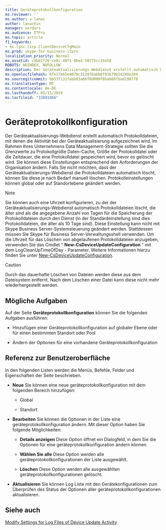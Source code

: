 ```yaml
---
title: Geräteprotokollkonfiguration
ms.reviewer: ''
ms.author: v-lanac
author: lanachin
manager: serdars
ms.audience: ITPro
ms.topic: article
f1_keywords:
- ms.lync.lscp.ClientDeviceCfgMain
ms.prod: skype-for-business-itpro
localization_priority: Normal
ms.assetid: c9b81f20-ce8c-40f1-8bed-50775cc35e58
ROBOTS: NOINDEX, NOFOLLOW
description: Der Geräteaktualisierungs-Webdienst erstellt automatisch Protokolldateien, mit denen die Aktivität bei der Geräteaktualisierung aufgezeichnet wird. Im Rahmen Ihres Unternehmens Data Management-Strategie sollten Sie die Grenzwerte zu Protokollgröße Daten-Cache, Größe der Protokolldatei oder die Zeitdauer, die eine Protokolldatei gespeichert wird, bevor es gelöscht wird. Sie können diese Einstellungen entsprechend den Anforderungen der Organisation ändern. Falls Sie nicht möchten, dass der Geräteaktualisierungs-Webdienst die Protokolldateien automatisch löscht, können Sie diese je nach Bedarf manuell löschen. Protokolleinstellungen können global oder auf Standortebene geändert werden.
ms.openlocfilehash: 8fe17b65e4070c312876a6b8f03679b24288e304
ms.sourcegitcommit: bb53f131fabb03a66f0d000f8ba668fbad190778
ms.translationtype: MT
ms.contentlocale: de-DE
ms.lasthandoff: 05/11/2019
ms.locfileid: "33891866"
---
```

# <a name="device-log-configuration"></a>Geräteprotokollkonfiguration

Der Geräteaktualisierungs-Webdienst erstellt automatisch Protokolldateien, mit denen die Aktivität bei der Geräteaktualisierung aufgezeichnet wird. Im Rahmen Ihres Unternehmens Data Management-Strategie sollten Sie die Grenzwerte zu Protokollgröße Daten-Cache, Größe der Protokolldatei oder die Zeitdauer, die eine Protokolldatei gespeichert wird, bevor es gelöscht wird. Sie können diese Einstellungen entsprechend den Anforderungen der Organisation ändern. Falls Sie nicht möchten, dass der Geräteaktualisierungs-Webdienst die Protokolldateien automatisch löscht, können Sie diese je nach Bedarf manuell löschen. Protokolleinstellungen können global oder auf Standortebene geändert werden.

> [!NOTE]
> Sie können auch eine Uhrzeit konfigurieren, zu der der Geräteaktualisierungs-Webdienst automatisch Protokolldateien löscht, die älter sind als die angegebene Anzahl von Tagen für die Speicherung der Protokolldateien durch den Dienst (in der Standardeinstellung sind dies Protokolldateien, die älter als 10 Tage sind). Diese Einstellung kann nicht mit Skype Business Server-Systemsteuerung geändert werden. Stattdessen müssen Sie Skype für Business Server-Verwaltungsshell verwenden. Um die Uhrzeit für das Löschen von abgelaufenen Protokolldateien anzugeben, verwenden Sie das Cmdlet " **New-CsDeviceUpdateConfiguration** " mit dem LogCleanUpTimeOfDay - Parameter. Weitere Informationen hierzu finden Sie unter [New-CsDeviceUpdateConfiguration](https://docs.microsoft.com/powershell/module/skype/new-csdeviceupdateconfiguration?view=skype-ps).

> [!CAUTION]
> Durch das dauerhafte Löschen von Dateien werden diese aus dem Dateisystem entfernt. Nach dem Löschen einer Datei kann diese nicht mehr wiederhergestellt werden.

## <a name="tasks-you-can-perform"></a>Mögliche Aufgaben

Auf der Seite **Geräteprotokollkonfiguration** können Sie die folgenden Aufgaben ausführen:

- Hinzufügen einer Geräteprotokollkonfiguration auf globaler Ebene oder für einen bestimmten Standort oder Pool

- Ändern der Optionen für eine vorhandene Geräteprotokollkonfiguration

## <a name="ui-reference"></a>Referenz zur Benutzeroberfläche

In den folgenden Listen werden die Menüs, Befehle, Felder und Eigenschaften der Seite beschrieben.

- **Neue** Sie können eine neue geräteprotokollkonfiguration mit dem folgenden Bereich hinzufügen:

  - Global

  - Standort

- **Bearbeiten** Sie können die Optionen in der Liste eine geräteprotokollkonfiguration ändern. Mit dieser Option haben Sie folgende Möglichkeiten:

  - **Details anzeigen** Diese Option öffnet ein Dialogfeld, in dem Sie die Optionen für eine geräteprotokollkonfiguration ändern können.

  - **Wählen Sie alle** Diese Option werden alle geräteprotokollkonfigurationen der Liste ausgewählt.

  - **Löschen** Diese Option werden alle ausgewählten geräteprotokollkonfigurationen gelöscht.

- **Aktualisieren** Sie können Log Liste mit den Gerätekonfigurationen zum Überprüfen des Status der Optionen aller geräteprotokollkonfigurationen aktualisieren.

## <a name="see-also"></a>Siehe auch

[Modify Settings for Log Files of Device Update Activity](https://technet.microsoft.com/library/9b57f126-1853-43b3-bbd4-06401e6498bd.aspx)
